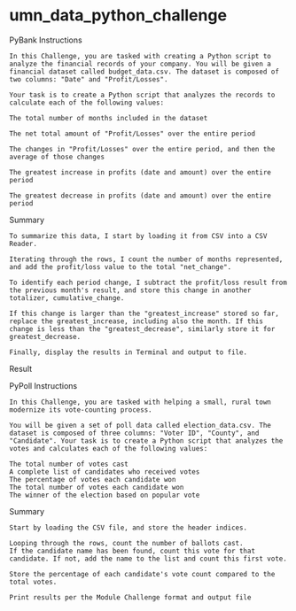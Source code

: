 # umn_data_python_challenge
PyBank Instructions
    
    In this Challenge, you are tasked with creating a Python script to analyze the financial records of your company. You will be given a financial dataset called budget_data.csv. The dataset is composed of two columns: "Date" and "Profit/Losses".

    Your task is to create a Python script that analyzes the records to calculate each of the following values:

    The total number of months included in the dataset

    The net total amount of "Profit/Losses" over the entire period

    The changes in "Profit/Losses" over the entire period, and then the average of those changes

    The greatest increase in profits (date and amount) over the entire period

    The greatest decrease in profits (date and amount) over the entire period

Summary
    
    To summarize this data, I start by loading it from CSV into a CSV Reader.
    
    Iterating through the rows, I count the number of months represented, and add the profit/loss value to the total "net_change".

    To identify each period change, I subtract the profit/loss result from the previous month's result, and store this change in another totalizer, cumulative_change.

    If this change is larger than the "greatest_increase" stored so far, replace the greatest_increase, including also the month. If this change is less than the "greatest_decrease", similarly store it for greatest_decrease.

    Finally, display the results in Terminal and output to file.

Result

PyPoll Instructions
    
    In this Challenge, you are tasked with helping a small, rural town modernize its vote-counting process.

    You will be given a set of poll data called election_data.csv. The dataset is composed of three columns: "Voter ID", "County", and "Candidate". Your task is to create a Python script that analyzes the votes and calculates each of the following values:

    The total number of votes cast
    A complete list of candidates who received votes
    The percentage of votes each candidate won
    The total number of votes each candidate won
    The winner of the election based on popular vote

Summary
    
    Start by loading the CSV file, and store the header indices.

    Looping through the rows, count the number of ballots cast.
    If the candidate name has been found, count this vote for that candidate. If not, add the name to the list and count this first vote.

    Store the percentage of each candidate's vote count compared to the total votes.

    Print results per the Module Challenge format and output file